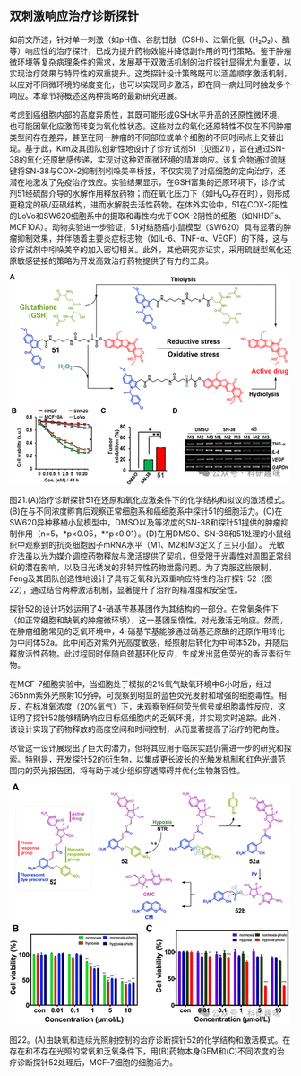 

## **双刺激响应治疗诊断探针**

如前文所述，针对单一刺激（如pH值、谷胱甘肽（GSH）、过氧化氢（H₂O₂）、酶等）响应性的治疗探针，已成为提升药物效能并降低副作用的可行策略。鉴于肿瘤微环境等复杂病理条件的需求，发展基于双激活机制的治疗探针显得尤为重要，以实现治疗效果与特异性的双重提升。这类探针设计策略既可以涵盖顺序激活机制，以应对不同微环境的梯度变化，也可以实现同步激活，即在同一病灶同时触发多个响应。本章节将概述这两种策略的最新研究进展。

考虑到癌细胞内部的高度异质性，其既可能形成GSH水平升高的还原性微环境，也可能因氧化应激而转变为氧化性状态。这些对立的氧化还原特性不仅在不同肿瘤类型间存在差异，甚至在同一肿瘤的不同部位或单个细胞的不同时间点上交替出现。基于此，Kim及其团队创新性地设计了诊疗试剂51（见图21），旨在通过SN-38的氧化还原敏感传递，实现对这种双面微环境的精准响应。该复合物通过硫醚键将SN-38与COX-2抑制剂吲哚美辛桥接，不仅实现了对癌细胞的定向治疗，还潜在地激发了免疫治疗效应。实验结果显示，在GSH富集的还原环境下，诊疗试剂51经硫醇介导的水解作用释放药物；而在氧化压力下（如H₂O₂存在时），则形成更稳定的砜/亚砜结构，进而水解脱去活性药物。在体外实验中，51在COX-2阳性的LoVo和SW620细胞系中的摄取和毒性均优于COX-2阴性的细胞（如NHDFs、MCF10A）。动物实验进一步验证，51对结肠癌小鼠模型（SW620）具有显著的肿瘤抑制效果，并伴随着主要炎症标志物（如IL-6、TNF-α、VEGF）的下降，这与诊疗试剂中吲哚美辛的加入密切相关。此外，其他研究亦证实，采用硫醚型氧化还原敏感链接的策略为开发高效治疗药物提供了有力的工具。

![](../asset/2024-05-30_5b6a4bc67aad51d784bdb9a0193534b6_0.png)

图21.(A)治疗诊断探针51在还原和氧化应激条件下的化学结构和拟议的激活模式。(B)在与不同浓度孵育后观察正常细胞系和癌细胞系中探针51的细胞活力。(C)在SW620异种移植小鼠模型中，DMSO以及等浓度的SN-38和探针51提供的肿瘤抑制作用（n=5，\*p&lt;0.05，\*\*p&lt;0.01）。(D)在用DMSO、SN-38和51处理的小鼠组织中观察到的抗炎细胞因子mRNA水平（M1、M2和M3定义了三只小鼠）。
光敏疗法虽以光为媒介调控药物释放与激活提供了契机，但受限于光毒性对周围正常组织的潜在影响，以及日光诱发的非特异性药物泄露问题。为了克服这些限制，Feng及其团队创造性地设计了具有乏氧和光双重响应特性的治疗探针52（图22），通过结合两种激活机制，显著提升了治疗的精准度和安全性。

探针52的设计巧妙运用了4-硝基苄基基团作为其结构的一部分。在常氧条件下（如正常细胞和缺氧的肿瘤微环境），这一基团呈惰性，对光激活无响应。然而，在肿瘤细胞常见的乏氧环境中，4-硝基苄基能够通过硝基还原酶的还原作用转化为中间体52a。此中间态对紫外光高度敏感，经照射后转化为中间体52b，并随后释放活性药物。此过程同时伴随自巯基环化反应，生成发出蓝色荧光的香豆素衍生物。

在MCF-7细胞实验中，当细胞处于模拟的2%氧气缺氧环境中6小时后，经过365nm紫外光照射10分钟，可观察到明显的蓝色荧光发射和增强的细胞毒性。相反，在标准氧浓度（20%氧气）下，未观察到任何荧光信号或细胞毒性反应，这证明了探针52能够精确响应目标癌细胞内的乏氧环境，并实现实时追踪。此外，该设计实现了药物释放的高度空间和时间控制，从而显著提高了治疗的靶向性。

尽管这一设计展现出了巨大的潜力，但将其应用于临床实践仍需进一步的研究和探索。特别是，开发探针52的衍生物，以集成更长波长的光触发机制和红色光谱范围内的荧光报告团，将有助于减少组织穿透障碍并优化生物兼容性。


![](../asset/2024-05-30_12c8037b9de30b515d49858cbbb2afb4_1.png)

图22。(A)由缺氧和连续光照射控制的治疗诊断探针52的化学结构和激活模式。在存在和不存在光照的常氧和乏氧条件下，用(B)药物本身GEM和(C)不同浓度的治疗诊断探针52处理后，MCF-7细胞的细胞活力。  
